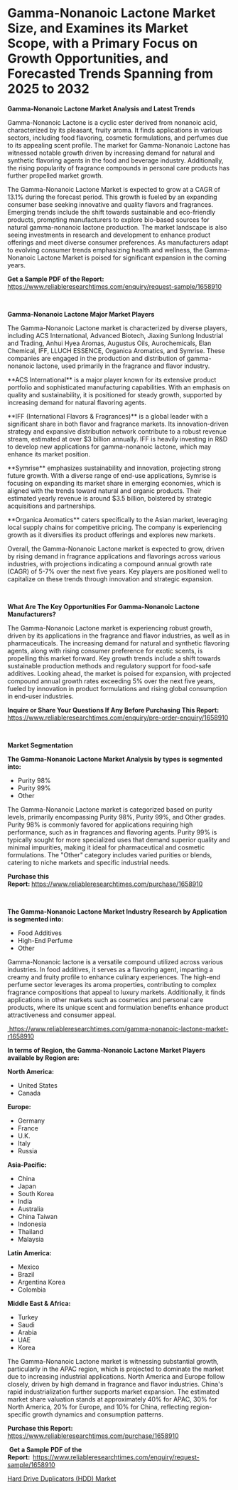 <p><h1>Gamma-Nonanoic Lactone Market Size, and Examines its Market Scope, with a Primary Focus on Growth Opportunities, and Forecasted Trends Spanning from 2025 to 2032</h1></p><p><strong>Gamma-Nonanoic Lactone Market Analysis and Latest Trends</strong></p>
<p><p>Gamma-Nonanoic Lactone is a cyclic ester derived from nonanoic acid, characterized by its pleasant, fruity aroma. It finds applications in various sectors, including food flavoring, cosmetic formulations, and perfumes due to its appealing scent profile. The market for Gamma-Nonanoic Lactone has witnessed notable growth driven by increasing demand for natural and synthetic flavoring agents in the food and beverage industry. Additionally, the rising popularity of fragrance compounds in personal care products has further propelled market growth.</p><p>The Gamma-Nonanoic Lactone Market is expected to grow at a CAGR of 13.1% during the forecast period. This growth is fueled by an expanding consumer base seeking innovative and quality flavors and fragrances. Emerging trends include the shift towards sustainable and eco-friendly products, prompting manufacturers to explore bio-based sources for natural gamma-nonanoic lactone production. The market landscape is also seeing investments in research and development to enhance product offerings and meet diverse consumer preferences. As manufacturers adapt to evolving consumer trends emphasizing health and wellness, the Gamma-Nonanoic Lactone Market is poised for significant expansion in the coming years.</p></p>
<p><strong>Get a Sample PDF of the Report:&nbsp;</strong> <a href="https://www.reliableresearchtimes.com/enquiry/request-sample/1658910?utm_campaign=2201&utm_medium=2&utm_source=Github&utm_content=ia&utm_term=23032025&utm_id=gamma-nonanoic-lactone">https://www.reliableresearchtimes.com/enquiry/request-sample/1658910</a></p>
<p>&nbsp;</p>
<p><strong>Gamma-Nonanoic Lactone Major Market Players</strong></p>
<p><p>The Gamma-Nonanoic Lactone market is characterized by diverse players, including ACS International, Advanced Biotech, Jiaxing Sunlong Industrial and Trading, Anhui Hyea Aromas, Augustus Oils, Aurochemicals, Elan Chemical, IFF, LLUCH ESSENCE, Organica Aromatics, and Symrise. These companies are engaged in the production and distribution of gamma-nonanoic lactone, used primarily in the fragrance and flavor industry.</p><p>**ACS International** is a major player known for its extensive product portfolio and sophisticated manufacturing capabilities. With an emphasis on quality and sustainability, it is positioned for steady growth, supported by increasing demand for natural flavoring agents.</p><p>**IFF (International Flavors & Fragrances)** is a global leader with a significant share in both flavor and fragrance markets. Its innovation-driven strategy and expansive distribution network contribute to a robust revenue stream, estimated at over $3 billion annually. IFF is heavily investing in R&D to develop new applications for gamma-nonanoic lactone, which may enhance its market position.</p><p>**Symrise** emphasizes sustainability and innovation, projecting strong future growth. With a diverse range of end-use applications, Symrise is focusing on expanding its market share in emerging economies, which is aligned with the trends toward natural and organic products. Their estimated yearly revenue is around $3.5 billion, bolstered by strategic acquisitions and partnerships.</p><p>**Organica Aromatics** caters specifically to the Asian market, leveraging local supply chains for competitive pricing. The company is experiencing growth as it diversifies its product offerings and explores new markets.</p><p>Overall, the Gamma-Nonanoic Lactone market is expected to grow, driven by rising demand in fragrance applications and flavorings across various industries, with projections indicating a compound annual growth rate (CAGR) of 5-7% over the next five years. Key players are positioned well to capitalize on these trends through innovation and strategic expansion.</p></p>
<p>&nbsp;</p>
<p><strong>What Are The Key Opportunities For Gamma-Nonanoic Lactone Manufacturers?</strong></p>
<p><p>The Gamma-Nonanoic Lactone market is experiencing robust growth, driven by its applications in the fragrance and flavor industries, as well as in pharmaceuticals. The increasing demand for natural and synthetic flavoring agents, along with rising consumer preference for exotic scents, is propelling this market forward. Key growth trends include a shift towards sustainable production methods and regulatory support for food-safe additives. Looking ahead, the market is poised for expansion, with projected compound annual growth rates exceeding 5% over the next five years, fueled by innovation in product formulations and rising global consumption in end-user industries.</p></p>
<p><strong>Inquire or Share Your Questions If Any Before Purchasing This Report:</strong> <a href="https://www.reliableresearchtimes.com/enquiry/pre-order-enquiry/1658910?utm_campaign=2201&utm_medium=2&utm_source=Github&utm_content=ia&utm_term=23032025&utm_id=gamma-nonanoic-lactone">https://www.reliableresearchtimes.com/enquiry/pre-order-enquiry/1658910</a></p>
<p>&nbsp;</p>
<p><strong>Market Segmentation</strong></p>
<p><strong>The Gamma-Nonanoic Lactone Market Analysis by types is segmented into:</strong></p>
<p><ul><li>Purity 98%</li><li>Purity 99%</li><li>Other</li></ul></p>
<p><p>The Gamma-Nonanoic Lactone market is categorized based on purity levels, primarily encompassing Purity 98%, Purity 99%, and Other grades. Purity 98% is commonly favored for applications requiring high performance, such as in fragrances and flavoring agents. Purity 99% is typically sought for more specialized uses that demand superior quality and minimal impurities, making it ideal for pharmaceutical and cosmetic formulations. The "Other" category includes varied purities or blends, catering to niche markets and specific industrial needs.</p></p>
<p><strong>Purchase this Report:&nbsp;</strong><a href="https://www.reliableresearchtimes.com/purchase/1658910?utm_campaign=2201&utm_medium=2&utm_source=Github&utm_content=ia&utm_term=23032025&utm_id=gamma-nonanoic-lactone">https://www.reliableresearchtimes.com/purchase/1658910</a></p>
<p>&nbsp;</p>
<p><strong>The Gamma-Nonanoic Lactone Market Industry Research by Application is segmented into:</strong></p>
<p><ul><li>Food Additives</li><li>High-End Perfume</li><li>Other</li></ul></p>
<p><p>Gamma-Nonanoic lactone is a versatile compound utilized across various industries. In food additives, it serves as a flavoring agent, imparting a creamy and fruity profile to enhance culinary experiences. The high-end perfume sector leverages its aroma properties, contributing to complex fragrance compositions that appeal to luxury markets. Additionally, it finds applications in other markets such as cosmetics and personal care products, where its unique scent and formulation benefits enhance product attractiveness and consumer appeal.</p></p>
<p><a href="https://www.reliableresearchtimes.com/gamma-nonanoic-lactone-market-r1658910?utm_campaign=2201&utm_medium=2&utm_source=Github&utm_content=ia&utm_term=23032025&utm_id=gamma-nonanoic-lactone">&nbsp;https://www.reliableresearchtimes.com/gamma-nonanoic-lactone-market-r1658910</a></p>
<p><strong>In terms of Region, the Gamma-Nonanoic Lactone Market Players available by Region are:</strong></p>
<p>
    <p> <strong> North America: </strong>
        <ul>
            <li>United States</li>
            <li>Canada</li>
        </ul>
        </p> 
    <p> <strong> Europe: </strong>
        <ul>
            <li>Germany</li>
            <li>France</li>
            <li>U.K.</li>
            <li>Italy</li>
            <li>Russia</li>
        </ul>
        </p> 
    <p> <strong> Asia-Pacific: </strong>
        <ul>
            <li>China</li>
            <li>Japan</li>
            <li>South Korea</li>
            <li>India</li>
            <li>Australia</li>
            <li>China Taiwan</li>
            <li>Indonesia</li>
            <li>Thailand</li>
            <li>Malaysia</li>
        </ul>
        </p> 
    <p> <strong> Latin America: </strong>
        <ul>
            <li>Mexico</li>
            <li>Brazil</li>
            <li>Argentina Korea</li>
            <li>Colombia</li>
        </ul>
        </p> 
    <p> <strong> Middle East & Africa: </strong>
        <ul>
            <li>Turkey</li>
            <li>Saudi</li>
            <li>Arabia</li>
            <li>UAE</li>
            <li>Korea</li>
        </ul>
    </p>
    </p>
<p><p>The Gamma-Nonanoic Lactone market is witnessing substantial growth, particularly in the APAC region, which is projected to dominate the market due to increasing industrial applications. North America and Europe follow closely, driven by high demand in fragrance and flavor industries. China's rapid industrialization further supports market expansion. The estimated market share valuation stands at approximately 40% for APAC, 30% for North America, 20% for Europe, and 10% for China, reflecting region-specific growth dynamics and consumption patterns.</p></p>
<p><strong>Purchase this Report: </strong><a href="https://www.reliableresearchtimes.com/purchase/1658910?utm_campaign=2201&utm_medium=2&utm_source=Github&utm_content=ia&utm_term=23032025&utm_id=gamma-nonanoic-lactone">https://www.reliableresearchtimes.com/purchase/1658910</a></p>
<p>&nbsp;<strong>Get a Sample PDF of the Report:&nbsp;&nbsp;</strong><a href="https://www.reliableresearchtimes.com/enquiry/request-sample/1658910?utm_campaign=2201&utm_medium=2&utm_source=Github&utm_content=ia&utm_term=23032025&utm_id=gamma-nonanoic-lactone">https://www.reliableresearchtimes.com/enquiry/request-sample/1658910</a></p>
<p><strong></strong></p>
<p><p><a href="https://github.com/gerdabatiskzv9/Market-Research-Report-List-1/blob/main/hard-drive-duplicators-hdd-market.md?utm_campaign=2201&utm_medium=2&utm_source=Github&utm_content=ia&utm_term=23032025&utm_id=gamma-nonanoic-lactone">Hard Drive Duplicators (HDD) Market</a></p></p>